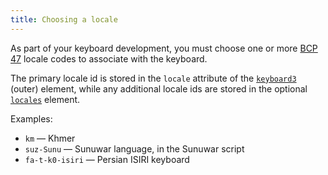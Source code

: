 ```yaml
---
title: Choosing a locale
---
```


As part of your keyboard development, you must choose one or more [BCP 47] locale codes to
associate with the keyboard.

The primary locale id is stored in the `locale` attribute of the [`keyboard3`][keyboard3]
(outer) element, while any additional locale ids are stored in the optional [`locales`][locales]
element.

Examples:

- `km` — Khmer
- `suz-Sunu` — Sunuwar language, in the Sunuwar script
- `fa-t-k0-isiri` — Persian ISIRI keyboard

[BCP 47]: ../../current-version/reference/bcp-47
[keyboard3]: ../reference/keyboard3
[locales]: ../reference/locales

